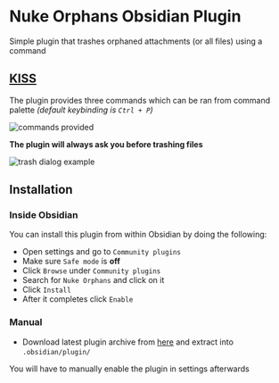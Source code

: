 # Nuke Orphans Obsidian Plugin
Simple plugin that trashes orphaned attachments (or all files) using a command

## [KISS](https://en.wikipedia.org/wiki/KISS_principle)
The plugin provides three commands which can be ran from command palette *(default keybinding is `Ctrl + P`)*

![commands provided](https://raw.githubusercontent.com/sandorex/nuke-orphans-plugin/master/images/commands.png)

**The plugin will always ask you before trashing files**

![trash dialog example](https://raw.githubusercontent.com/sandorex/nuke-orphans-plugin/master/images/dialog.png)

## Installation
### Inside Obsidian
You can install this plugin from within Obsidian by doing the following:

- Open settings and go to `Community plugins`
- Make sure `Safe mode` is **off**
- Click `Browse` under `Community plugins`
- Search for `Nuke Orphans` and click on it
- Click `Install`
- After it completes click `Enable`

### Manual
- Download latest plugin archive from [here](https://github.com/sandorex/nuke-orphans-plugin/releases/latest/download/nuke-orphans.zip) and extract into `.obsidian/plugin/`

You will have to manually enable the plugin in settings afterwards

